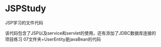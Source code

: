 # JSPStudy
JSP学习的文件代码

该代码包含了JSP以及service和servlet的使用，还有添加了JDBC数据库连接的项目练习
07文件夹+UserEntity是javaBean的代码

